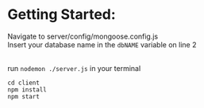 # Getting Started: 

Navigate to server/config/mongoose.config.js <br>
Insert your database name in the ```dbNAME``` variable on line 2 <br><br>

run ```nodemon ./server.js``` in your terminal

```
cd client
npm install
npm start
```
